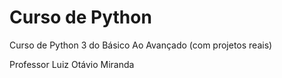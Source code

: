 
# Curso de Python

Curso de Python 3 do Básico Ao Avançado (com projetos reais)

Professor Luiz Otávio Miranda

